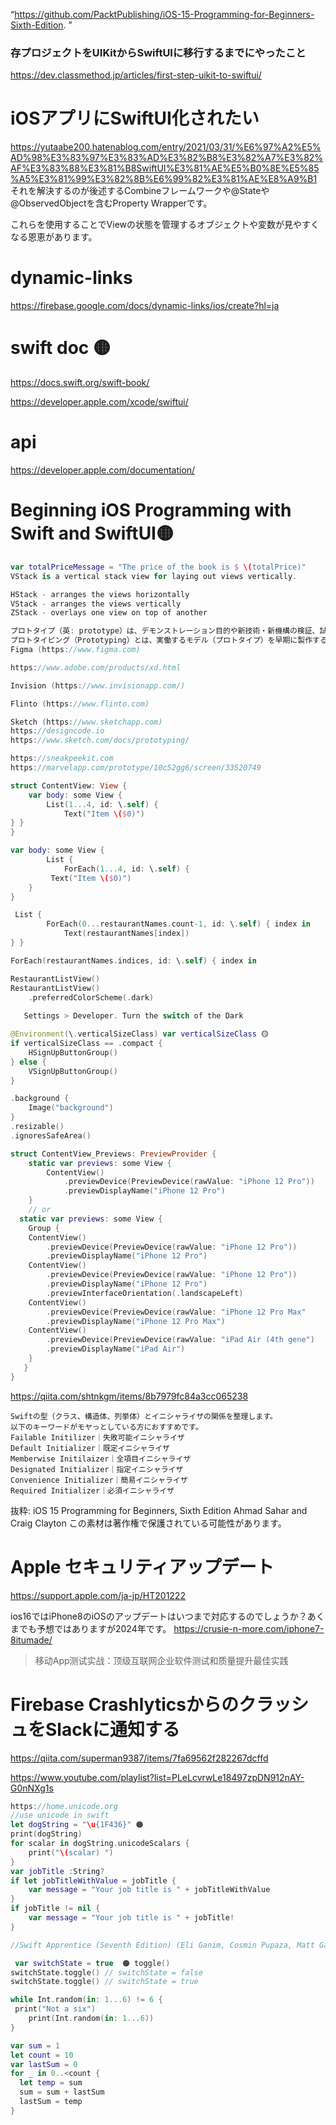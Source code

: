 “https://github.com/PacktPublishing/iOS-15-Programming-for-Beginners-Sixth-Edition. ”

### 存プロジェクトをUIKitからSwiftUIに移行するまでにやったこと
https://dev.classmethod.jp/articles/first-step-uikit-to-swiftui/

# iOSアプリにSwiftUI化されたい
https://yutaabe200.hatenablog.com/entry/2021/03/31/%E6%97%A2%E5%AD%98%E3%83%97%E3%83%AD%E3%82%B8%E3%82%A7%E3%82%AF%E3%83%88%E3%81%B8SwiftUI%E3%81%AE%E5%B0%8E%E5%85%A5%E3%81%99%E3%82%8B%E6%99%82%E3%81%AE%E8%A9%B1
それを解決するのが後述するCombineフレームワークや@Stateや@ObservedObjectを含むProperty Wrapperです。

これらを使用することでViewの状態を管理するオブジェクトや変数が見やすくなる恩恵があります。

# dynamic-links
https://firebase.google.com/docs/dynamic-links/ios/create?hl=ja

# swift doc 🟡
https://docs.swift.org/swift-book/

https://developer.apple.com/xcode/swiftui/

# api
https://developer.apple.com/documentation/

	
# Beginning iOS Programming with Swift and SwiftUI🟡
```swift
var totalPriceMessage = "The price of the book is $ \(totalPrice)"
VStack is a vertical stack view for laying out views vertically. 

HStack - arranges the views horizontally 
VStack - arranges the views vertically 
ZStack - overlays one view on top of another

プロトタイプ（英: prototype）は、デモンストレーション目的や新技術・新機構の検証、試験、量産前での問題点の洗い出しのために設計・仮組み・製造された原型機
プロトタイピング（Prototyping）とは、実働するモデル（プロトタイプ）を早期に製作する手法およびその過程を意味する。
Figma (https://www.figma.com)

https://www.adobe.com/products/xd.html

Invision (https://www.invisionapp.com/)

Flinto (https://www.flinto.com) 

Sketch (https://www.sketchapp.com)
https://designcode.io
https://www.sketch.com/docs/prototyping/

https://sneakpeekit.com
https://marvelapp.com/prototype/10c52gg6/screen/33520749

struct ContentView: View {
    var body: some View {
        List(1...4, id: \.self) {
            Text("Item \($0)")
} }
}

var body: some View {
        List {
            ForEach(1...4, id: \.self) {
	     Text("Item \($0)")
	} 
}

 List {
        ForEach(0...restaurantNames.count-1, id: \.self) { index in
            Text(restaurantNames[index])
} }

ForEach(restaurantNames.indices, id: \.self) { index in

RestaurantListView()
RestaurantListView()
    .preferredColorScheme(.dark)
    
   Settings > Developer. Turn the switch of the Dark

@Environment(\.verticalSizeClass) var verticalSizeClass 🟡
if verticalSizeClass == .compact {
    HSignUpButtonGroup()
} else {
    VSignUpButtonGroup()
}

.background {
    Image("background")
}
.resizable()
.ignoresSafeArea()

struct ContentView_Previews: PreviewProvider {
    static var previews: some View {
	    ContentView()
		    .previewDevice(PreviewDevice(rawValue: "iPhone 12 Pro"))
		    .previewDisplayName("iPhone 12 Pro")
	}
	// or
  static var previews: some View {
    Group {
    ContentView()
        .previewDevice(PreviewDevice(rawValue: "iPhone 12 Pro"))
        .previewDisplayName("iPhone 12 Pro")
    ContentView()
        .previewDevice(PreviewDevice(rawValue: "iPhone 12 Pro"))
        .previewDisplayName("iPhone 12 Pro")
        .previewInterfaceOrientation(.landscapeLeft)
    ContentView()
        .previewDevice(PreviewDevice(rawValue: "iPhone 12 Pro Max"
        .previewDisplayName("iPhone 12 Pro Max")
    ContentView()
        .previewDevice(PreviewDevice(rawValue: "iPad Air (4th gene")
        .previewDisplayName("iPad Air")
    }
   }
}
```

https://qiita.com/shtnkgm/items/8b7979fc84a3cc065238
```
Swiftの型（クラス、構造体、列挙体）とイニシャライザの関係を整理します。
以下のキーワードがモヤっとしている方におすすめです。
Failable Initilizer｜失敗可能イニシャライザ
Default Initializer｜既定イニシャライザ
Memberwise Initilaizer｜全項目イニシャライザ
Designated Initializer｜指定イニシャライザ
Convenience Initializer｜簡易イニシャライザ
Required Initializer｜必須イニシャライザ
```

抜粋:
iOS 15 Programming for Beginners, Sixth Edition
Ahmad Sahar and Craig Clayton
この素材は著作権で保護されている可能性があります。

# Apple セキュリティアップデート
https://support.apple.com/ja-jp/HT201222

ios16ではiPhone8のiOSのアップデートはいつまで対応するのでしょうか？あくまでも予想ではありますが2024年です。
https://crusie-n-more.com/iphone7-8itumade/

> 移动App测试实战：顶级互联网企业软件测试和质量提升最佳实践


# Firebase CrashlyticsからのクラッシュをSlackに通知する
https://qiita.com/superman9387/items/7fa69562f282267dcffd


https://www.youtube.com/playlist?list=PLeLcvrwLe18497zpDN912nAY-G0nNXg1s

```swift
https://home.unicode.org
//use unicode in swift
let dogString = "\u{1F436}" 🟠
print(dogString)
for scalar in dogString.unicodeScalars {
    print("\(scalar) ")
}
var jobTitle :String?
if let jobTitleWithValue = jobTitle {
    var message = "Your job title is " + jobTitleWithValue
}
if jobTitle != nil {
    var message = "Your job title is " + jobTitle!
}

//Swift Apprentice (Seventh Edition) (Eli Ganim, Cosmin Pupaza, Matt Galloway) (z-lib.org)

 var switchState = true  🟠 toggle()
switchState.toggle() // switchState = false
switchState.toggle() // switchState = true

while Int.random(in: 1...6) != 6 {
 print("Not a six")
    print(Int.random(in: 1...6))
}

var sum = 1
let count = 10
var lastSum = 0
for _ in 0..<count {
  let temp = sum
  sum = sum + lastSum
  lastSum = temp
}

```

